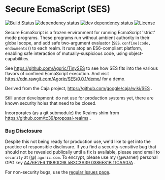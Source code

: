 # Secure EcmaScript (SES)

[![Build Status][travis-svg]][travis-url]
[![dependency status][deps-svg]][deps-url]
[![dev dependency status][dev-deps-svg]][dev-deps-url]
[![License][license-image]][license-url]

Secure EcmaScript is a frozen environment for running EcmaScript 'strict'
mode programs. These programs run without ambient authority in their global
scope, and add safe two-argument evaluator (`SES.confine(code, endowments)`)
to each realm. It runs atop an ES6-compliant platform, enabling safe
interaction of mutually-suspicious code, using object-capabilities.

See https://github.com/Agoric/TinySES to see how SES fits into the various
flavors of confined EcmaScript execution. And visit
https://cdn.rawgit.com/Agoric/SES/0.0.1/demo/ for a demo.

Derived from the Caja project, https://github.com/google/caja/wiki/SES .

Still under development: do not use for production systems yet, there are
known security holes that need to be closed.

Incorporates (as a git submodule) the Realms shim from
https://github.com/tc39/proposal-realms .

### Bug Disclosure

Despite this not being ready for production use, we'd like to get into the
practice of responsible disclosure. If you find a security-sensitive bug that
should not be revealed publically until a fix is available, please send email
to `security` at (@) `agoric.com`. To encrypt, please use my (@warner)
personal GPG key
[A476E2E6 11880C98 5B3C3A39 0386E81B 11CAA07A](http://www.lothar.com/warner-gpg.html)
.

For non-security bugs, use the
[regular Issues page](https://github.com/Agoric/SES/issues).


<!-- [![Coverage Status][coveralls-svg]][coveralls-url] -->

[travis-svg]: https://travis-ci.com/Agoric/SES.svg?branch=master
[travis-url]: https://travis-ci.com/Agoric/SES
[coveralls-svg]: https://coveralls.io/repos/github/Agoric/SES/badge.svg
[coveralls-url]: https://coveralls.io/github/Agoric/SES
[deps-svg]: https://david-dm.org/Agoric/SES.svg
[deps-url]: https://david-dm.org/Agoric/SES
[dev-deps-svg]: https://david-dm.org/Agoric/SES/dev-status.svg
[dev-deps-url]: https://david-dm.org/Agoric/SES?type=dev
[license-image]: https://img.shields.io/badge/License-Apache%202.0-blue.svg
[license-url]: shim/LICENSE

